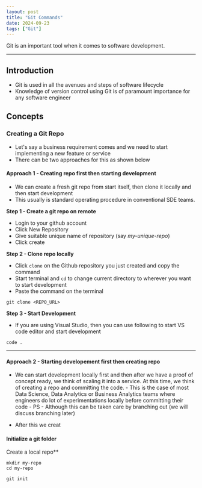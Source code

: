 ```yaml
---
layout: post
title: "Git Commands"
date: 2024-09-23
tags: ["Git"]
---
```


Git is an important tool when it comes to software development.

---

## Introduction

- Git is used in all the avenues and steps of software lifecycle
- Knowledge of version control using Git is of paramount importance for any software engineer

## Concepts

### Creating a Git Repo

- Let's say a business requirement comes and we need to start implementing a new feature or service
- There can be two approaches for this as shown below

#### Approach 1 - Creating repo first then starting development 
- We can create a fresh git repo from start itself, then clone it locally and then start development
- This usually is standard operating procedure in conventional SDE teams.

**Step 1 - Create a git repo on remote**

- Login to your github account
- Click New Repository
- Give suitable unique name of repository (say _my-unique-repo_)
- Click create

**Step 2 - Clone repo locally**

- Click `clone` on the Github repository you just created and copy the command
- Start terminal and `cd` to change current directory to wherever you want to start development
- Paste the command on the terminal

```
git clone <REPO_URL>
```

**Step 3 - Start Development**

- If you are using Visual Studio, then you can use following to start VS code editor and start development

```
code .
```

---
#### Approach 2 - Starting developement first then creating repo

- We can start development locally first and then after we have a proof of concept ready, we think of scaling it into a service. At this time, we think of creating a repo and committing the code.
        - This is the case of most Data Science, Data Analytics or Business Analytics teams where engineers do lot of experimentations locally before committing their code
        - PS - Although this can be taken care by branching out (we will discuss branching later)


- After this we creat

#### Initialize a git folder

Create a local repo**

```
mkdir my-repo
cd my-repo
```

```
git init
```
